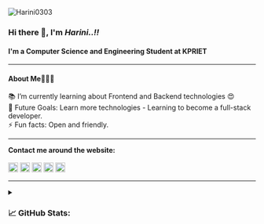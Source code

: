 <p align="left"> <img src="https://komarev.com/ghpvc/?username=Harini0303&label=Profile%20views&color=0e75b6&style=flat" alt="Harini0303"/> </p>

### Hi there 👋, I'm *Harini..!!*
#### I'm a Computer Science and Engineering Student at **KPRIET**


<hr>
<h4>About Me🙋🏻‍♀️</h4>
📚 I’m currently learning about Frontend and Backend technologies 😍<br>
🎯 Future Goals: Learn more technologies - Learning to become a full-stack developer.<br>
⚡ Fun facts: Open and friendly.<br>
<hr> 

**Contact me around the website:**
<br>
<br>
[<img src='https://img.shields.io/badge/GitHub-100000?style=for-the-badge&logo=github&logoColor=white' alt='github' height='20'>](https://github.com/Harini0303) 
[<img src='https://img.shields.io/badge/LinkedIn-0077B5?style=for-the-badge&logo=linkedin&logoColor=white' height='20'>](https://www.linkedin.com/in/harini-s-746a37225/) 
[<img src='https://img.shields.io/badge/Instagram-E4405F?style=for-the-badge&logo=instagram&logoColor=white' height='20'>](https://www.instagram.com/_.ha.ri.ni.__/)   [<img src='https://img.shields.io/badge/-Hackerrank-2EC866?style=for-the-badge&logo=HackerRank&logoColor=white' height='20'>](https://www.hackerrank.com/21cs055_kpriet) [<img src='https://img.shields.io/badge/Gmail-D14836?style=for-the-badge&logo=gmail&logoColor=white' height='20'>](https://www.gmail.com/harinisree333@gmail.com)  
<hr>

<!-- ![GitHub streak stats](https://streak-stats.demolab.com/?user=Harini0303)  -->





<details>
<summary> <h3> 📈 GitHub Stats: </h3> </summary>

 ![](https://github-readme-stats.vercel.app/api?username=Harini0303&theme=dark&hide_border=false&include_all_commits=true&count_private=false)<br/>

![GitHub streak stats](https://streak-stats.demolab.com/?user=Harini0303)  

![](https://github-readme-stats.vercel.app/api/top-langs/?username=Harini0303&theme=dark&hide_border=false&include_all_commits=true&count_private=false&layout=compact)

</details>

